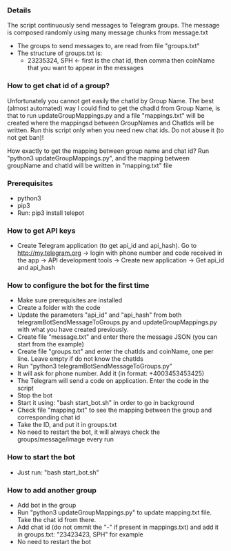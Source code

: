 ### Details
The script continuously send messages to Telegram groups. The message is composed randomly using many message chunks from message.txt

- The groups to send messages to, are read from file "groups.txt"
- The structure of groups.txt is:
   - 23235324, SPH   <- first is the chat id, then comma then coinName that you want to appear in the messages

### How to get chat id of a group?
Unfortunately you cannot get easily the chatId by Group Name. The best (almost automated) way I could find to get the chadId from Group Name, is that to run updateGroupMappings.py and a file "mappings.txt" will be created where the mappingsd between GroupNames and ChatIds will be written.
Run this script only when you need new chat ids. Do not abuse it (to not get ban)!


How exactly to get the mapping between group name and chat id?
Run "python3 updateGroupMappings.py", and the mapping between groupName and chatId will be written in "mapping.txt" file

### Prerequisites
- python3
- pip3
- Run: pip3 install telepot 

### How to get API keys
- Create Telegram application (to get api_id and api_hash). Go to http://my.telegram.org -> login with phone number and code received in the app -> API development tools -> Create new application -> Get api_id and api_hash

### How to configure the bot for the first time
- Make sure prerequisites are installed
- Create a folder with the code
- Update the parameters "api_id" and "api_hash" from both telegramBotSendMessageToGroups.py and updateGroupMappings.py with what you have created previously.
- Create file "message.txt" and enter there the message JSON (you can start from the example)
- Create file "groups.txt" and enter the chatIds and coinName, one per line. Leave empty if do not know the chatIds
- Run "python3 telegramBotSendMessageToGroups.py"
- It will ask for phone number. Add it (in format:  +4003453453425)
- The Telegram will send a code on application. Enter the code in the script
- Stop the bot
- Start it using: "bash start_bot.sh" in order to go in background
- Check file "mapping.txt" to see the mapping between the group and corresponding chat id
- Take the ID, and put it in groups.txt
- No need to restart the bot, it will always check the groups/message/image every run

### How to start the bot
- Just run: "bash start_bot.sh"

### How to add another group
- Add bot in the group
- Run "python3 updateGroupMappings.py" to update mapping.txt file. Take the chat id from there.
- Add chat id (do not ommit the "-" if present in mappings.txt) and add it in groups.txt: "23423423, SPH" for example
- No need to restart the bot
